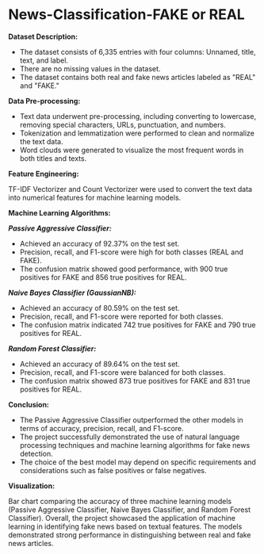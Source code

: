 # News-Classification-FAKE or REAL

**Dataset Description:**

* The dataset consists of 6,335 entries with four columns: Unnamed, title, text, and label.
* There are no missing values in the dataset.
* The dataset contains both real and fake news articles labeled as "REAL" and "FAKE."

**Data Pre-processing:**

* Text data underwent pre-processing, including converting to lowercase, removing special characters, URLs, punctuation, and numbers.
* Tokenization and lemmatization were performed to clean and normalize the text data.
* Word clouds were generated to visualize the most frequent words in both titles and texts.

**Feature Engineering:**

TF-IDF Vectorizer and Count Vectorizer were used to convert the text data into numerical features for machine learning models.

**Machine Learning Algorithms:**

***Passive Aggressive Classifier:***

* Achieved an accuracy of 92.37% on the test set.
* Precision, recall, and F1-score were high for both classes (REAL and FAKE).
* The confusion matrix showed good performance, with 900 true positives for FAKE and 856 true positives for REAL.

***Naive Bayes Classifier (GaussianNB):***

* Achieved an accuracy of 80.59% on the test set.
* Precision, recall, and F1-score were reported for both classes.
* The confusion matrix indicated 742 true positives for FAKE and 790 true positives for REAL.

***Random Forest Classifier:***

* Achieved an accuracy of 89.64% on the test set.
* Precision, recall, and F1-score were balanced for both classes.
* The confusion matrix showed 873 true positives for FAKE and 831 true positives for REAL.

**Conclusion:**

* The Passive Aggressive Classifier outperformed the other models in terms of accuracy, precision, recall, and F1-score.
* The project successfully demonstrated the use of natural language processing techniques and machine learning algorithms for fake news detection.
* The choice of the best model may depend on specific requirements and considerations such as false positives or false negatives.

**Visualization:**

Bar chart comparing the accuracy of three machine learning models (Passive Aggressive Classifier, Naive Bayes Classifier, and Random Forest Classifier).
Overall, the project showcased the application of machine learning in identifying fake news based on textual features. The models demonstrated strong performance in distinguishing between real and fake news articles.
